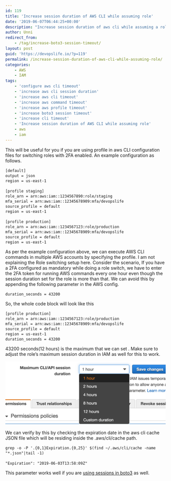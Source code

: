 ```yaml
---
id: 119
title: 'Increase session duration of AWS CLI while assuming role'
date: '2019-06-07T06:44:25+00:00'
description: "Increase session duration of aws cli while assuming a role."
author: Unni
redirect_from:
    - /tag/increase-boto3-session-timeout/
layout: post
guid: 'https://devopslife.io/?p=119'
permalink: /increase-session-duration-of-aws-cli-while-assuming-role/
categories:
    - AWS
    - IAM
tags:
    - 'configure aws cli timeout'
    - 'increase aws cli session duration'
    - 'increase aws cli timeout'
    - 'increase aws command timeout'
    - 'increase aws profile timeout'
    - 'increase boto3 session timeout'
    - 'increase cli timeout'
    - 'Increase session duration of AWS CLI while assuming role'
    - aws
    - iam
---
```


This will be useful for you if you are using profile in aws CLI configuration files for switching roles with 2FA enabled. An example configuration as follows.

```
[default]
output = json
region = us-east-1

[profile staging]
role_arn = arn:aws:iam::1234567890:role/staging
mfa_serial = arn:aws:iam::12345678909:mfa/devopslife
source_profile = default
region = us-east-1

[profile production]
role_arn = arn:aws:iam::1234567123:role/production
mfa_serial = arn:aws:iam::12345678909:mfa/devopslife
source_profile = default
region = us-east-1

```


As per the example configuration above, we can execute AWS CLI commands in multiple AWS accounts by specifying the profile. I am not explaining the Role switching setup here. Consider the scenario, If you have a 2FA configured as mandatory while doing a role switch, we have to enter the 2FA token for running AWS commands every one hour even though the session duration set for the role is more than that. We can avoid this by appending the following parameter in the AWS config.

```
duration_seconds = 43200
```


So, the whole code block will look like this

```
[profile production]
role_arn = arn:aws:iam::1234567123:role/production
mfa_serial = arn:aws:iam::12345678909:mfa/devopslife
source_profile = default
region = us-east-1
duration_seconds = 43200
```


43200 seconds(12 hours) is the maximum that we can set . Make sure to adjust the role’s maximum session duration in IAM as well for this to work.

![](../assets/img/Screenshot-2019-06-07-at-2.35.58-PM.png)


We can verify by this by checking the expiration date in the aws cli cache JSON file which will be residing inside the .aws/cli/cache path.

```
grep -o -P '.{0,1}Expiration.{0,25}' $(find ~/.aws/cli/cache -name "*.json"|tail -1)

"Expiration": "2019-06-03T13:58:09Z"
```


This parameter works well if you are [using sessions in boto3](https://devopslife.io/using-profiles-in-boto3/) as well.